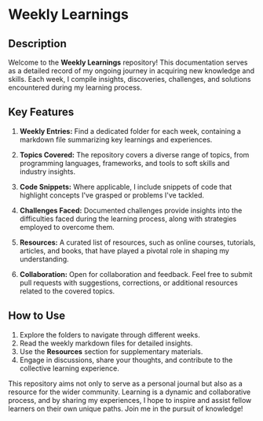 # Weekly Learnings

## Description
Welcome to the **Weekly Learnings** repository! This documentation serves as a detailed record of my ongoing journey in acquiring new knowledge and skills. Each week, I compile insights, discoveries, challenges, and solutions encountered during my learning process.

## Key Features
1. **Weekly Entries:** Find a dedicated folder for each week, containing a markdown file summarizing key learnings and experiences.

2. **Topics Covered:** The repository covers a diverse range of topics, from programming languages, frameworks, and tools to soft skills and industry insights.

3. **Code Snippets:** Where applicable, I include snippets of code that highlight concepts I've grasped or problems I've tackled.

4. **Challenges Faced:** Documented challenges provide insights into the difficulties faced during the learning process, along with strategies employed to overcome them.

5. **Resources:** A curated list of resources, such as online courses, tutorials, articles, and books, that have played a pivotal role in shaping my understanding.

6. **Collaboration:** Open for collaboration and feedback. Feel free to submit pull requests with suggestions, corrections, or additional resources related to the covered topics.

## How to Use
1. Explore the folders to navigate through different weeks.
2. Read the weekly markdown files for detailed insights.
3. Use the **Resources** section for supplementary materials.
4. Engage in discussions, share your thoughts, and contribute to the collective learning experience.

This repository aims not only to serve as a personal journal but also as a resource for the wider community. Learning is a dynamic and collaborative process, and by sharing my experiences, I hope to inspire and assist fellow learners on their own unique paths. Join me in the pursuit of knowledge!

